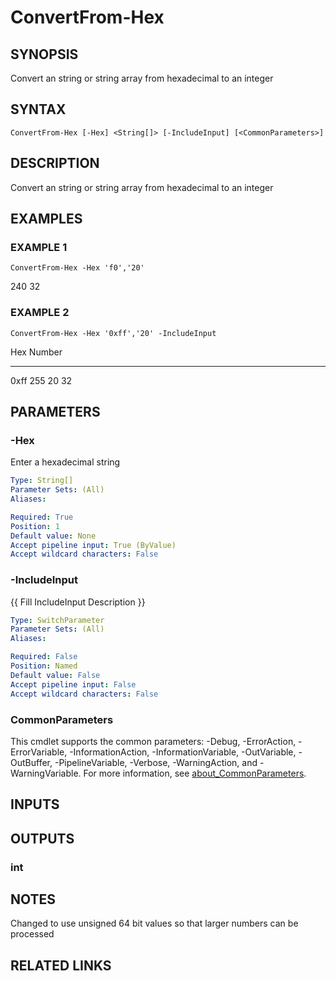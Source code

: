 ﻿---
external help file: PoshFunctions-help.xml
Module Name: poshfunctions
online version:
schema: 2.0.0
---

# ConvertFrom-Hex

## SYNOPSIS
Convert an string or string array from hexadecimal to an integer

## SYNTAX

```
ConvertFrom-Hex [-Hex] <String[]> [-IncludeInput] [<CommonParameters>]
```

## DESCRIPTION
Convert an string or string array from hexadecimal to an integer

## EXAMPLES

### EXAMPLE 1
```
ConvertFrom-Hex -Hex 'f0','20'
```

240
32

### EXAMPLE 2
```
ConvertFrom-Hex -Hex '0xff','20' -IncludeInput
```

Hex  Number
---  ------
0xff    255
20       32

## PARAMETERS

### -Hex
Enter a hexadecimal string

```yaml
Type: String[]
Parameter Sets: (All)
Aliases:

Required: True
Position: 1
Default value: None
Accept pipeline input: True (ByValue)
Accept wildcard characters: False
```

### -IncludeInput
{{ Fill IncludeInput Description }}

```yaml
Type: SwitchParameter
Parameter Sets: (All)
Aliases:

Required: False
Position: Named
Default value: False
Accept pipeline input: False
Accept wildcard characters: False
```

### CommonParameters
This cmdlet supports the common parameters: -Debug, -ErrorAction, -ErrorVariable, -InformationAction, -InformationVariable, -OutVariable, -OutBuffer, -PipelineVariable, -Verbose, -WarningAction, and -WarningVariable. For more information, see [about_CommonParameters](http://go.microsoft.com/fwlink/?LinkID=113216).

## INPUTS

## OUTPUTS

### int
## NOTES
Changed to use unsigned 64 bit values so that larger numbers can be processed

## RELATED LINKS
